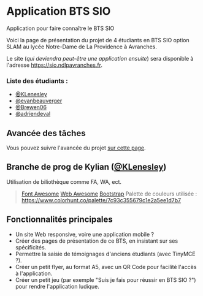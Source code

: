 # Application BTS SIO
Application pour faire connaître le BTS SIO 

Voici la page de présentation du projet de 4 étudiants en BTS SIO option SLAM au lycée Notre-Dame de La Providence à Avranches.

Le site (*qui deviendra peut-être une application ensuite*) sera disponible à l'adresse https://sio.ndlpavranches.fr.

### Liste des étudiants :
- [@KLenesley](https://github.com/KLenesley)
- [@evanbeauverger](https://github.com/evanbeauverger)
- [@Brewen06](https://github.com/Brewen06)
- [@adriendeval](https://github.com/adriendeval)

## Avancée des tâches
Vous pouvez suivre l'avancée du projet [sur cette page](https://github.com/users/KLenesley/projects/1).

## Branche de prog de Kylian ([@KLenesley](https://github.com/KLenesley))
Utilisation de biliothèque comme FA, WA, ect.
> [Font Awesome](https://fontawesome.com/)
> [Web Awesome](https://backers.webawesome.com/)
> [Bootstrap](https://getbootstrap.com/)
> Palette de couleurs utilisée : https://www.colorhunt.co/palette/7c93c355679c1e2a5ee1d7b7

## Fonctionnalités principales
- Un site Web responsive, voire une application mobile ?
- Créer des pages de présentation de ce BTS, en insistant sur ses spécificités.
- Permettre la saisie de témoignages d'anciens étudiants (avec TinyMCE ?).
- Créer un petit flyer, au format A5, avec un QR Code pour facilité l'accès à l'application.
- Créer un petit jeu (par exemple "Suis je fais pour réussir en BTS SIO ?") pour rendre l'application ludique.

